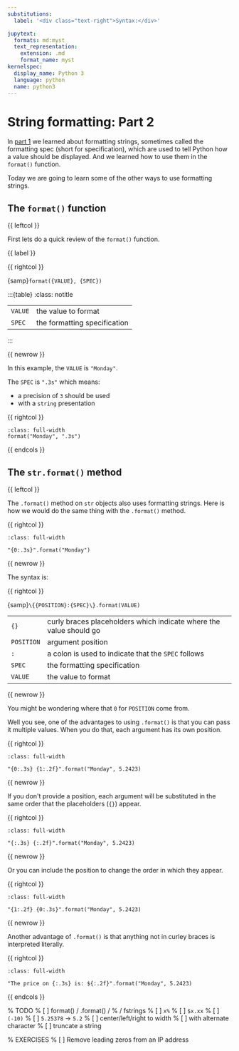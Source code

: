 ```yaml
---
substitutions:
  label: '<div class="text-right">Syntax:</div>'

jupytext:
  formats: md:myst
  text_representation:
    extension: .md
    format_name: myst
kernelspec:
  display_name: Python 3
  language: python
  name: python3
---
```

String formatting: Part 2
=========================

In [part 1](string-formatting-part-1.md) we learned about formatting strings,
sometimes called the formatting spec (short for specification), which are used
to tell Python how a value should be displayed. And we learned how to use them
in the `format()` function.

Today we are going to learn some of the other ways to use formatting strings.

The `format()` function
-----------------------

{{ leftcol }}

First lets do a quick review of the `format()` function.

{{ label }}

{{ rightcol }}

{samp}`format({VALUE}, {SPEC})`

:::{table}
:class: notitle

|          |                                                                          |
|----------|--------------------------------------------------------------------------|
| `VALUE`  | the value to format                                                      |
| `SPEC`   | the formatting specification                                             |

:::

{{ newrow }}

In this example, the `VALUE` is `"Monday"`.

The `SPEC` is `".3s"` which means:

* a precision of `3` should be used
* with a `string` presentation

{{ rightcol }}

```{code-cell} python
:class: full-width
format("Monday", ".3s")
```

{{ endcols }}

The `str.format()` method
-------------------------

{{ leftcol }}

The `.format()` method on `str` objects also uses formatting strings. Here is
how we would do the same thing with the `.format()` method.

{{ rightcol }}

```{code-cell} python
:class: full-width

"{0:.3s}".format("Monday")
```

{{ newrow }}

<div class="text-right">The syntax is:</div>

{{ rightcol }}

{samp}`\{{POSITION}:{SPEC}\}.format(VALUE)`

|            |                                                                          |
|------------|--------------------------------------------------------------------------|
| `{}`       | curly braces placeholders which indicate where the value should go       |
| `POSITION` | argument position                                                        |
| `:`        | a colon is used to indicate that the `SPEC` follows                      |
| `SPEC`     | the formatting specification                                             |
| `VALUE`    | the value to format                                                      |

{{ newrow }}

You might be wondering where that `0` for `POSITION` come from.

Well you see, one of the advantages to using `.format()` is that you can pass
it multiple values. When you do that, each argument has its own position.

{{ rightcol }}

```{code-cell} python
:class: full-width

"{0:.3s} {1:.2f}".format("Monday", 5.2423)
```

{{ newrow }}

If you don't provide a position, each argument will be substituted in the same
order that the placeholders (`{}`) appear.

{{ rightcol }}

```{code-cell} python
:class: full-width

"{:.3s} {:.2f}".format("Monday", 5.2423)
```

{{ newrow }}

Or you can include the position to change the order in which they appear.

{{ rightcol }}

```{code-cell} python
:class: full-width

"{1:.2f} {0:.3s}".format("Monday", 5.2423)
```

{{ newrow }}

Another advantage of `.format()` is that anything not in curley braces is
interpreted literally.

{{ rightcol }}

```{code-cell} python
:class: full-width

"The price on {:.3s} is: ${:.2f}".format("Monday", 5.2423)
```

{{ endcols }}


% TODO
% [ ] format() / .format() / % / fstrings
% [ ] `x%`
% [ ] `$x.xx`
% [ ] `(-10)`
% [ ] `5.25378` -> `5.2`
% [ ] center/left/right to width
%     [ ] with alternate character
% [ ] truncate a string

% EXERCISES
% [ ] Remove leading zeros from an IP address
